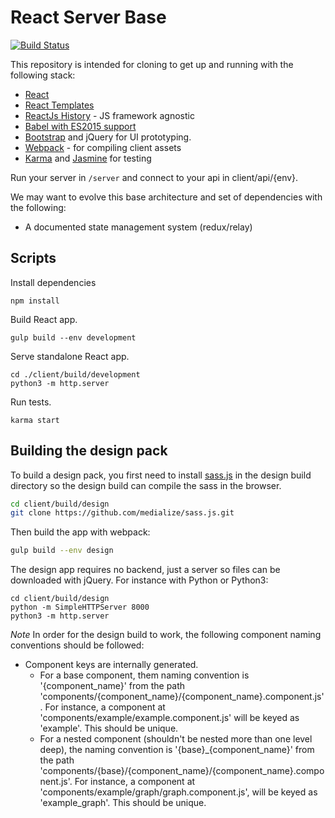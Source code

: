 # React Server Base

[![Build Status](https://travis-ci.org/arbolista-dev/react-server-base.svg?branch=react-design-builder)](https://travis-ci.org/arbolista-dev/react-server-base)

This repository is intended for cloning to get up and running with the following stack:
- [React](https://facebook.github.io/react/)
- [React Templates](http://wix.github.io/react-templates/)
- [ReactJs History](https://github.com/mjackson/history) - JS framework agnostic
- [Babel with ES2015 support](https://babeljs.io/docs/learn-es2015/)
- [Bootstrap](http://getbootstrap.com/) and jQuery for UI prototyping.
- [Webpack](https://webpack.github.io/) - for compiling client assets
- [Karma](https://karma-runner.github.io/0.13/index.html) and [Jasmine](http://jasmine.github.io/) for testing

Run your server in `/server` and connect to your api in client/api/{env}.

We may want to evolve this base architecture and set of dependencies with the following:
- A documented state management system (redux/relay)

## Scripts

Install dependencies
```
npm install
```

Build React app.
```
gulp build --env development
```

Serve standalone React app.
```
cd ./client/build/development
python3 -m http.server
```

Run tests.
```
karma start
```
## Building the design pack

To build a design pack, you first need to install [sass.js](https://github.com/medialize/sass.js/) in the design build directory so the design build can compile the sass in the browser.

```sh
cd client/build/design
git clone https://github.com/medialize/sass.js.git
```

Then build the app with webpack:

```sh
gulp build --env design
```

The design app requires no backend, just a server so files can be downloaded with jQuery. For instance with Python or Python3:

```
cd client/build/design
python -m SimpleHTTPServer 8000
python3 -m http.server
```

*Note*
In order for the design build to work, the following component naming conventions should be followed:
- Component keys are internally generated.
  - For a base component, them naming convention is '{component_name}' from the path 'components/{component_name}/{component_name}.component.js'. For instance, a component at 'components/example/example.component.js' will be keyed as 'example'. This should be unique.
  - For a nested component (shouldn't be nested more than one level deep), the naming convention is '{base}_{component_name}' from the path 'components/{base}/{component_name}/{component_name}.component.js'. For instance, a component at 'components/example/graph/graph.component.js', will be keyed as 'example_graph'. This should be unique.


